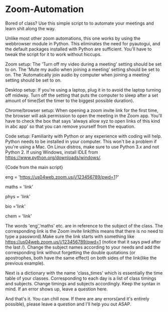 # Zoom-Automation
Bored of class? Use this simple script to to automate your meetings and learn shit along the way.

Unlike most other zoom automations, this one works by using the webbrowser module in Python. This eliminates the need for pyautogui, and the default packages installed with Python are sufficient.
You'll have to tweak the script for it to work without hiccups.

Zoom setup:
 The 'Turn off my video during a meeting' setting should be set to on.
 The 'Mute my audio when joining a meeting' setting should be set to on.
 The 'Automatically join audio by computer when joining a meeting' setting should be set to on.
  
Desktop setup:
 If you're using a laptop, plug it in to avoid the laptop turning off midway.
 Turn off the setting that puts the computer to sleep after a set amount of time(Set the timer to the biggest possible duration).

Chrome/browser setup:
  When opening a zoom invite link for the first time, the browser will ask permission to open the meeting in the Zoom app. You'll have to check the box that says 'always allow xyz to open links of this kind in abc app' so that you can remove yourself from the equation.
  
Code setup:
 Familiarity with Python or any experience with coding will help.
 Python needs to be installed in your computer. This won't be a problem if you're using a Mac. On Linux distros, make sure to use Python 3.x and not Python 2. If using Windows, install IDLE from https://www.python.org/downloads/windows/.
 
{Code from the main script}

eng =   'https://us04web.zoom.us/j/123456789/pwd=1?'

maths = 'link'

phys = 'link'

bio ='link'

chem = 'link'

The words 'eng','maths' etc. are in reference to the subject of the class. The corresponding link is the Zoom invite link(this means that there is no need to type a password).Make sure the link starts with something like https://us04web.zoom.us/j/123456789/pwd=1 (notice that it says pwd after the last /). Change the subject names according to your needs and add the corresponding link without forgetting the double quotations (or apostrophes, both have the same effect) on both sides of the link(like the previous example).

Next is a dictionary with the name 'class_times' which is essentially the time table of your classes. Corresponding to each day is a list of class timings and subjects. Change timings and subjects accordingly. Keep the syntax in mind. If an error shows up, leave a question here.

And that's it. You can chill now. If there are any errors(and it's entirely possible), please leave a question and I'll help you out ASAP. 
